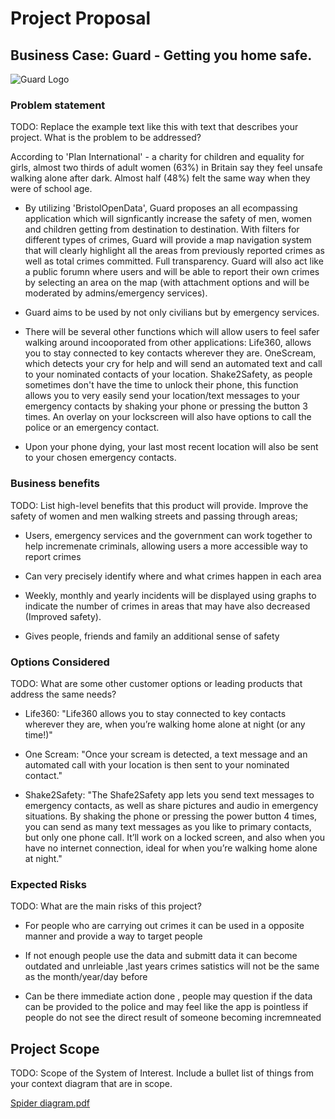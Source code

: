 # Project Proposal

## Business Case: Guard - Getting you home safe.

![Guard Logo](https://user-images.githubusercontent.com/86235504/140732953-5a7f07b3-4f4c-42a9-8275-015084d988aa.png)

### Problem statement
TODO: Replace the example text like this with text that describes your project. What is the problem to be addressed?

According to 'Plan International' - a charity for children and equality for girls, almost two thirds of adult women (63%) in Britain say they feel unsafe walking alone after dark. Almost half (48%) felt the same way when they were of school age. 

- By utilizing 'BristolOpenData', Guard proposes an all ecompassing application which will signficantly increase the safety of men, women and children getting from destination to destination. With filters for different types of crimes, Guard will provide a map navigation system that will clearly highlight all the areas from previously reported crimes as well as total crimes committed. Full transparency. Guard will also act like a public forumn where users and will be able to report their own crimes by selecting an area on the map (with attachment options and will be moderated by admins/emergency services).

- Guard aims to be used by not only civilians but by emergency services.

- There will be several other functions which will allow users to feel safer walking around incooporated from other applications: Life360, allows you to stay connected to key contacts wherever they are. OneScream, which detects your cry for help and will send an automated text and call to your nominated contacts of your location. Shake2Safety, as people sometimes don't have the time to unlock their phone, this function allows you to very easily send your location/text messages to your emergency contacts by shaking your phone or pressing the button 3 times. An overlay on your lockscreen will also have options to call the police or an emergency contact.

- Upon your phone dying, your last most recent location will also be sent to your chosen emergency contacts.



### Business benefits
TODO: List high-level benefits that this product will provide.
Improve the safety of women and men walking streets and passing through areas;

- Users, emergency services and the government can work together to help incremenate criminals, allowing users a more accessible way to report crimes

- Can very precisely identify where and what crimes happen in each area

- Weekly, monthly and yearly incidents will be displayed using graphs to indicate the number of crimes in areas that may have also decreased (Improved safety).

- Gives people, friends and family an additional sense of safety 


### Options Considered
TODO: What are some other customer options or leading products that address the same needs?

- Life360: "Life360 allows you to stay connected to key contacts wherever they are, when you’re walking home alone at night (or any time!)"

- One Scream: "Once your scream is detected, a text message and an automated call with your location is then sent to your nominated contact."

- Shake2Safety: "The Shafe2Safety app lets you send text messages to emergency contacts, as well as share pictures and audio in emergency situations. By shaking the phone or pressing the power button 4 times, you can send as many text messages as you like to primary contacts, but only one phone call. It’ll work on a locked screen, and also when you have no internet connection, ideal for when you’re walking home alone at night."


### Expected Risks
TODO: What are the main risks of this project?

- For people who are carrying out crimes it can be used in a opposite manner and provide a way to target people

- If not enough people use the data and submitt data it can become outdated and unrleiable ,last years crimes satistics will not be the same as the month/year/day before

- Can be there immediate action done , people may question if the data can be provided to the police and may feel like the app is pointless if people do not see the direct result of someone becoming incremneated 


## Project Scope
TODO: Scope of the System of Interest. Include a bullet list of things from your context diagram that are in scope.

[Spider diagram.pdf](https://github.com/j34-chapman/Guard/files/7496827/Spider.diagram.pdf)


